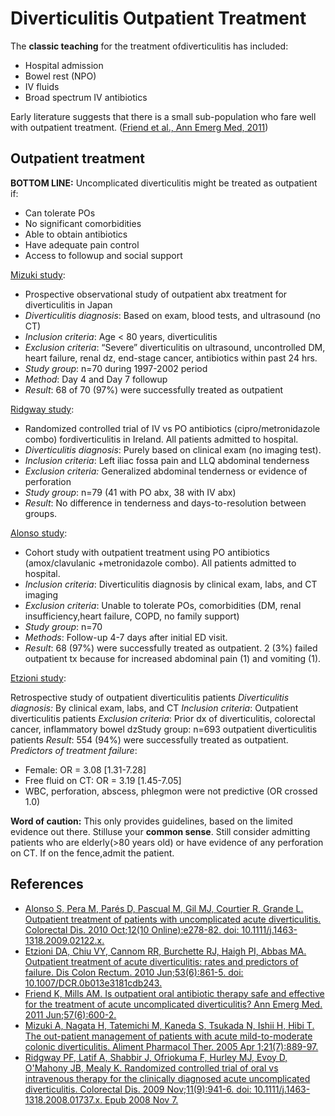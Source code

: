 



# Diverticulitis Outpatient Treatment

The **classic teaching** for the treatment ofdiverticulitis has included:

-   Hospital admission
-   Bowel rest (NPO)
-   IV fluids
-   Broad spectrum IV antibiotics

Early literature suggests that there is a small sub-population who fare well with outpatient treatment. ([Friend et al., Ann Emerg Med, 2011](https://www.ncbi.nlm.nih.gov/pubmed/?term=21770056))

## Outpatient treatment

**BOTTOM LINE:** Uncomplicated diverticulitis might be treated as outpatient if:

-   Can tolerate POs
-   No significant comorbidities
-   Able to obtain antibiotics
-   Have adequate pain control
-   Access to followup and social support 

[Mizuki study](https://www.ncbi.nlm.nih.gov/pubmed/?term=￼￼15801924):
-   Prospective observational study of outpatient abx treatment for diverticulitis in Japan 
-   *Diverticulitis diagnosis*: Based on exam, blood tests, and ultrasound (no CT) 
-   *Inclusion criteria*: Age &lt; 80 years, diverticulitis
-   *Exclusion criteria*: “Severe” diverticulitis on ultrasound, uncontrolled DM, heart failure, renal dz, end-stage cancer, antibiotics within past 24 hrs. 
-   *Study group*: n=70 during 1997-2002 period
-   *Method*: Day 4 and Day 7 followup
-   *Result*: 68 of 70 (97%) were successfully treated as outpatient 

[Ridgway study](https://www.ncbi.nlm.nih.gov/pubmed/?term=￼19016815):

-   Randomized controlled trial of IV vs PO antibiotics (cipro/metronidazole combo) fordiverticulitis in Ireland. All patients admitted to hospital.
-   *Diverticulitis diagnosis*: Purely based on clinical exam (no imaging test).
-   *Inclusion criteria*: Left iliac fossa pain and LLQ abdominal tenderness
-   *Exclusion criteria:* Generalized abdominal tenderness or evidence of perforation 
-   *Study group*: n=79 (41 with PO abx, 38 with IV abx)
-   *Result*: No difference in tenderness and days-to-resolution between groups. 

[Alonso study](https://www.ncbi.nlm.nih.gov/pubmed/?term=￼￼19906059):
-   Cohort study with outpatient treatment using PO antibiotics (amox/clavulanic +metronidazole combo). All patients admitted to hospital.
-   *Inclusion criteria*: Diverticulitis diagnosis by clinical exam, labs, and CT imaging 
-   *Exclusion criteria*: Unable to tolerate POs, comorbidities (DM, renal insufficiency,heart failure, COPD, no family support)
-   *Study group*: n=70
-   *Methods*: Follow-up 4-7 days after initial ED visit.
-   *Result*: 68 (97%) were successfully treated as outpatient. 2 (3%) failed outpatient tx because for increased abdominal pain (1) and vomiting (1). 

[Etzioni study](https://www.ncbi.nlm.nih.gov/pubmed/?term=￼￼19906059):

Retrospective study of outpatient diverticulitis patients
*Diverticulitis diagnosis:* By clinical exam, labs, and CT
*Inclusion criteria*: Outpatient diverticulitis patients
*Exclusion criteria*: Prior dx of diverticulitis, colorectal cancer, inflammatory bowel dzStudy group: n=693 outpatient diverticulitis patients
*Result*: 554 (94%) were successfully treated as outpatient.
*Predictors of treatment failure*:
-   Female: OR = 3.08 \[1.31-7.28\]
-   Free fluid on CT: OR = 3.19 \[1.45-7.05\]
-   WBC, perforation, abscess, phlegmon were not predictive (OR crossed 1.0)

**Word of caution:** This only provides guidelines, based on the limited evidence out there. Stilluse your **common sense**. Still consider admitting patients who are elderly(&gt;80 years old) or have evidence of any perforation on CT. If on the fence,admit the patient.

## References

-   [Alonso S, Pera M, Parés D, Pascual M, Gil MJ, Courtier R, Grande L. Outpatient treatment of patients with uncomplicated acute diverticulitis. Colorectal Dis. 2010 Oct;12(10 Online):e278-82. doi: 10.1111/j.1463-1318.2009.02122.x.](https://www.ncbi.nlm.nih.gov/pubmed/?term=￼￼19906059)
-   [Etzioni DA, Chiu VY, Cannom RR, Burchette RJ, Haigh PI, Abbas MA. Outpatient treatment of acute diverticulitis: rates and predictors of failure. Dis Colon Rectum. 2010 Jun;53(6):861-5. doi: 10.1007/DCR.0b013e3181cdb243.](https://www.ncbi.nlm.nih.gov/pubmed/?term=￼￼19906059)
-   [Friend K, Mills AM. Is outpatient oral antibiotic therapy safe and effective for the treatment of acute uncomplicated diverticulitis? Ann Emerg Med. 2011 Jun;57(6):600-2.](https://www.ncbi.nlm.nih.gov/pubmed/?term=21770056)
-   [Mizuki A, Nagata H, Tatemichi M, Kaneda S, Tsukada N, Ishii H, Hibi T. The out-patient management of patients with acute mild-to-moderate colonic diverticulitis. Aliment Pharmacol Ther. 2005 Apr 1;21(7):889-97.](https://www.ncbi.nlm.nih.gov/pubmed/?term=￼￼15801924)
-   [Ridgway PF, Latif A, Shabbir J, Ofriokuma F, Hurley MJ, Evoy D, O'Mahony JB, Mealy K. Randomized controlled trial of oral vs intravenous therapy for the clinically diagnosed acute uncomplicated diverticulitis. Colorectal Dis. 2009 Nov;11(9):941-6. doi: 10.1111/j.1463-1318.2008.01737.x. Epub 2008 Nov 7.](https://www.ncbi.nlm.nih.gov/pubmed/?term=￼19016815)
